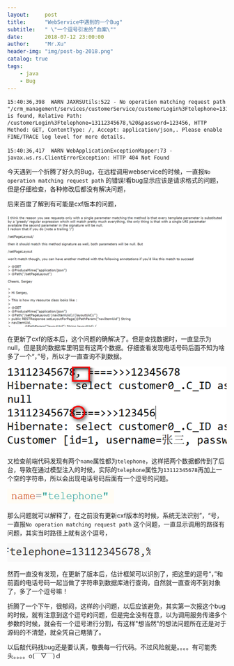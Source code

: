 ```yaml
---
layout:     post
title:      "WebService中遇到的一个Bug"
subtitle:   " \"一个逗号引发的“血案\""
date:       2018-07-12 23:00:00
author:     "Mr.Xu"
header-img: "img/post-bg-2018.png"
catalog: true
tags:
    - java
    - Bug
---
```


```
15:40:36,398  WARN JAXRSUtils:522 - No operation matching request path "/crm_management/services/customerService/customerLogin%3Ftelephone=13112345678,%20&password=123456" is found, Relative Path: /customerLogin%3Ftelephone=13112345678,%20&password=123456, HTTP Method: GET, ContentType: /, Accept: application/json,. Please enable FINE/TRACE log level for more details.

15:40:36,417  WARN WebApplicationExceptionMapper:73 - javax.ws.rs.ClientErrorException: HTTP 404 Not Found

```

​          今天遇到一个折腾了好久的Bug，在远程调用webservice的时候，一直报`No operation matching request path` 的错误!看bug显示应该是请求格式的问题，但是仔细检查，各种修改后都没有解决问题，

后来百度了解到有可能是cxf版本的问题，

![1531650941064](/img/Bug/1531650941064.png)

在更新了cxf的版本后，这个问题的确解决了。但是查找数据时，一直显示为null，但是我的数据库里明显有这两个数据。仔细查看发现电话号码后面不知为啥多了一个“，”号，所以才一直查询不到数据。

![1531651456797](/img/Bug/1531651456797.png)

又检查前端代码发现有两个`name`属性都为`telephone`，这样把两个数据都传到了后台，导致在通过模型注入的时候，实际的`telephone`属性为`13112345678`再加上一个空的字符串，所以会出现电话号码后面有一个逗号的问题。

![1531651502743](/img/Bug/1531651502743.png)



那么问题就可以解释了，在之前没有更新cxf版本的时候，系统无法识别”，“号，一直报`No operation matching request path` 这个问题，一直显示调用的路径有问题，其实当时路径上就有这个逗号，

![1531652013894](/img/Bug/1531652013894.png)

然而一直没有发现，在更新了版本后，估计框架可以识别了，把这里的逗号“，”和前面的电话号码一起当做了字符串到数据库进行查询，自然就一直查询不到对象了，多了一个逗号嘛！



折腾了一个下午，很郁闷，这样的小问题，以后应该避免，其实第一次报这个bug的时候，就有注意到这个逗号的问题，但是完全没有在意，以为调用服务传递多个参数的时候，就会有一个逗号进行分割，有这样"想当然"的想法问题所在还是对于源码的不清楚，就全凭自己瞎猜了。

以后敲代码找bug还是要认真，敬畏每一行代码。不过风险就是。。。。有可能秃头。。。。o(￣▽￣)ｄ